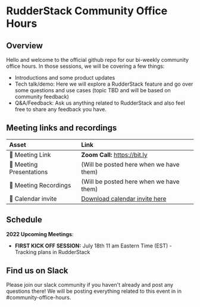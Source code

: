 # RudderStack Community Office Hours

## Overview
Hello and welcome to the official github repo for our bi-weekly community office hours. In those sessions, we will be covering a few things:
- Introductions and some product updates
- Tech talk/demo: Here we will explore a RudderStack feature and go over some questions and use cases (topic TBD and will be based on community feedback)
- Q&A/Feedback: Ask us anything related to RudderStack and also feel free to share any feedback you have. 

## Meeting links and recordings 

| Asset | Link        |
|:-----------|:------------|
| 🔗 Meeting Link | **Zoom Call:** https://bit.ly
| 📝 Meeting Presentations | (Will be posted here when we have them)
| 🎥 Meeting Recordings | (Will be posted here when we have them)
| :calendar: Calendar invite | [Download calendar invite here](https://calendar.google.com/event?action=TEMPLATE&tmeid=NHYwNzVsOTRqYzJtZDJuY2hkODBsdDRjbGsgc21hc2hmZWpAcnVkZGVyc3RhY2suY29t&tmsrc=smashfej%40rudderstack.com)
## Schedule 

**2022 Upcoming Meetings**:
- **FIRST KICK OFF SESSION:** July 18th 11 am Eastern Time (EST) - Tracking plans in RudderStack 

## Find us on Slack

Please join our slack community if you haven't already and post any questions there! We will be posting everything related to this event in in #community-office-hours.
